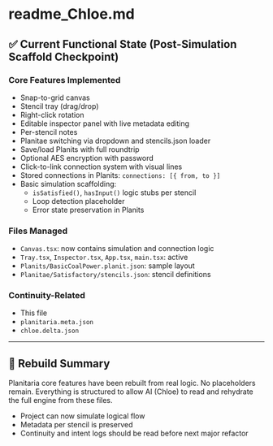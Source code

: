 # readme_Chloe.md

## ✅ Current Functional State (Post-Simulation Scaffold Checkpoint)

### Core Features Implemented
- Snap-to-grid canvas
- Stencil tray (drag/drop)
- Right-click rotation
- Editable inspector panel with live metadata editing
- Per-stencil notes
- Planitae switching via dropdown and stencils.json loader
- Save/load Planits with full roundtrip
- Optional AES encryption with password
- Click-to-link connection system with visual lines
- Stored connections in Planits: `connections: [{ from, to }]`
- Basic simulation scaffolding:
  - `isSatisfied()`, `hasInput()` logic stubs per stencil
  - Loop detection placeholder
  - Error state preservation in Planits

### Files Managed
- `Canvas.tsx`: now contains simulation and connection logic
- `Tray.tsx`, `Inspector.tsx`, `App.tsx`, `main.tsx`: active
- `Planits/BasicCoalPower.planit.json`: sample layout
- `Planitae/Satisfactory/stencils.json`: stencil definitions

### Continuity-Related
- This file
- `planitaria.meta.json`
- `chloe.delta.json`

---

## 🔄 Rebuild Summary
Planitaria core features have been rebuilt from real logic. No placeholders remain. Everything is structured to allow AI (Chloe) to read and rehydrate the full engine from these files.

- Project can now simulate logical flow
- Metadata per stencil is preserved
- Continuity and intent logs should be read before next major refactor
